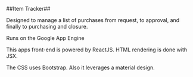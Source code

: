 ##Item Tracker##

Designed to manage a list of purchases from request, to approval, and finally to purchasing and closure.

Runs on the Google App Engine

This apps front-end is powered by ReactJS. HTML rendering is done with JSX.

The CSS uses Bootstrap. Also it leverages a material design.
